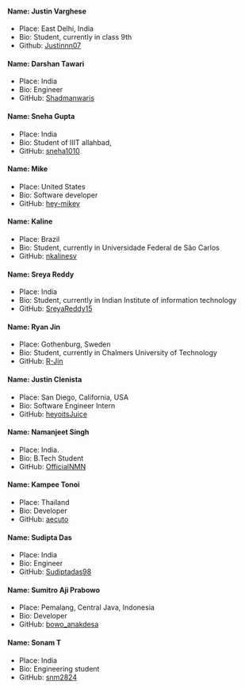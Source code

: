 #### Name: Justin Varghese
- Place: East Delhi, India
- Bio: Student, currently in class 9th
- Github: [Justinnn07](https://github.com/Justinnn07)

#### Name: Darshan Tawari
- Place: India
- Bio: Engineer
- GitHub: [Shadmanwaris](https://github.com/Shadmanwaris)

#### Name: Sneha Gupta
- Place: India
- Bio: Student of IIIT allahbad,
- GitHub: [sneha1010](https://github.com/sneha1010)


#### Name: Mike
- Place: United States
- Bio: Software developer
- GitHub: [hey-mikey](https://github.com/hey-mikey)

#### Name: Kaline
- Place: Brazil
- Bio: Student, currently in Universidade Federal de São Carlos
- GitHub: [nkalinesv](https://github.com/nayrakalinesv/)

#### Name: Sreya Reddy
- Place: India
- Bio: Student, currently in Indian Institute of information technology
- GitHub: [SreyaReddy15](https://github.com/sreyareddy15)

#### Name: Ryan Jin
- Place: Gothenburg, Sweden
- Bio: Student, currently in Chalmers University of Technology
- GitHub: [R-Jin](https://github.com/R-Jin)

#### Name: Justin Clenista
- Place: San Diego, California, USA
- Bio: Software Engineer Intern
- GitHub: [heyoitsJuice](https://github.com/heyoitsJuice)

#### Name: Namanjeet Singh
- Place: India.
- Bio: B.Tech Student
- GitHub: [OfficialNMN](https://github.com/OfficialNMN)

#### Name: Kampee Tonoi
- Place: Thailand
- Bio: Developer
- GitHub: [aecuto](https://github.com/aecuto)

#### Name: Sudipta Das
- Place: India
- Bio: Engineer
- GitHub: [Sudiptadas98](https://github.com/Sudiptadas98)

#### Name: Sumitro Aji Prabowo
- Place: Pemalang, Central Java, Indonesia
- Bio: Developer
- GitHub: [bowo_anakdesa](https://github.com/bowo-anakdesa)

#### Name: Sonam T
- Place:  India
- Bio: Engineering student
- GitHub: [snm2824](https://github.com/snm2824)

